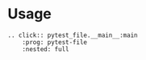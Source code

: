 # Usage

```{eval-rst}
.. click:: pytest_file.__main__:main
    :prog: pytest-file
    :nested: full
```
